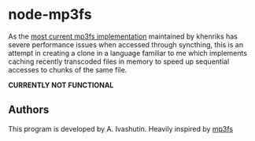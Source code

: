 # node-mp3fs

As the [most current mp3fs implementation](https://github.com/khenriks/mp3fs) maintained
by khenriks has severe performance issues when accessed through syncthing, this is an
attempt in creating a clone in a language familiar to me which implements caching
recently transcoded files in memory to speed up sequential accesses to chunks of
the same file.

**CURRENTLY NOT FUNCTIONAL**

## Authors

This program is developed by A. Ivashutin. 
Heavily inspired by [mp3fs](https://github.com/khenriks/mp3fs)
